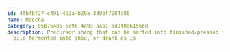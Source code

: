 ```yaml
---
id: 4fb4bf27-c491-4b3a-b29a-339ef7984a86
name: Maocha
category: 05b76485-6c96-4a93-aab1-ad9f0a615668
description: Precursor sheng that can be sorted into finished/pressed sheng,
  pile-fermented into shou, or drank as is
---
```

